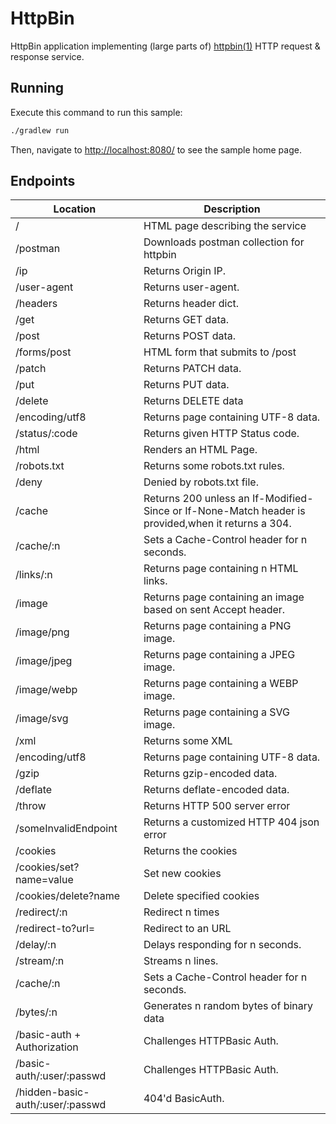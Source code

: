 # HttpBin

HttpBin application implementing (large parts of) [httpbin(1)](https://httpbin.org/) HTTP request & response service.

## Running

Execute this command to run this sample:

```bash
./gradlew run
```

Then, navigate to [http://localhost:8080/](http://localhost:8080/) to see the sample home page.

## Endpoints


| Location                         | Description                                                                                        |
|----------------------------------|----------------------------------------------------------------------------------------------------|
| /                                | HTML page describing the service                                                                   |
| /postman                         | Downloads postman collection for httpbin                                                           |
| /ip                              | Returns Origin IP.                                                                                 |
| /user-agent                      | Returns user-agent.                                                                                |
| /headers                         | Returns header dict.                                                                               |
| /get                             | Returns GET data.                                                                                  |
| /post                            | Returns POST data.                                                                                 |
| /forms/post                      | HTML form that submits to /post                                                                    |
| /patch                           | Returns PATCH data.                                                                                |
| /put                             | Returns PUT data.                                                                                  |
| /delete                          | Returns DELETE data                                                                                |
| /encoding/utf8                   | Returns page containing UTF-8 data.                                                                |
| /status/:code                    | Returns given HTTP Status code.                                                                    |
| /html                            | Renders an HTML Page.                                                                              |
| /robots.txt                      | Returns some robots.txt rules.                                                                     |
| /deny                            | Denied by robots.txt file.                                                                         |
| /cache                           | Returns 200 unless an If-Modified-Since or If-None-Match header is provided,when it returns a 304. |
| /cache/:n                        | Sets a Cache-Control header for n seconds.                                                         |
| /links/:n                        | Returns page containing n HTML links.                                                              |
| /image                           | Returns page containing an image based on sent Accept header.                                      |
| /image/png                       | Returns page containing a PNG image.                                                               |
| /image/jpeg                      | Returns page containing a JPEG image.                                                              |
| /image/webp                      | Returns page containing a WEBP image.                                                              |
| /image/svg                       | Returns page containing a SVG image.                                                               |
| /xml                             | Returns some XML                                                                                   |
| /encoding/utf8                   | Returns page containing UTF-8 data.                                                                |
| /gzip                            | Returns gzip-encoded data.                                                                         |
| /deflate                         | Returns deflate-encoded data.                                                                      |
| /throw                           | Returns HTTP 500 server error                                                                      |
| /someInvalidEndpoint             | Returns a customized HTTP 404 json error                                                           |
| /cookies                         | Returns the cookies                                                                                |
| /cookies/set?name=value          | Set new cookies                                                                                    |
| /cookies/delete?name             | Delete specified cookies                                                                           |
| /redirect/:n                     | Redirect n times                                                                                   |
| /redirect-to?url=                | Redirect to an URL                                                                                 |
| /delay/:n                        | Delays responding for n seconds.                                                                   |
| /stream/:n                       | Streams n lines.                                                                                   |
| /cache/:n                        | Sets a Cache-Control header for n seconds.                                                         |
| /bytes/:n                        | Generates n random bytes of binary data                                                            |
| /basic-auth + Authorization      | Challenges HTTPBasic Auth.                                                                         |
| /basic-auth/:user/:passwd        | Challenges HTTPBasic Auth.                                                                         |
| /hidden-basic-auth/:user/:passwd | 404'd BasicAuth.                                                                                   |
